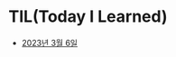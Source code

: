 # TIL(Today I Learned)

- [2023년 3월 6일](https://lab.ssafy.com/s08-bigdata-recom-sub2/S08P22B208/-/blob/juseong/TIL/김주성/days/readme_0306.md)
